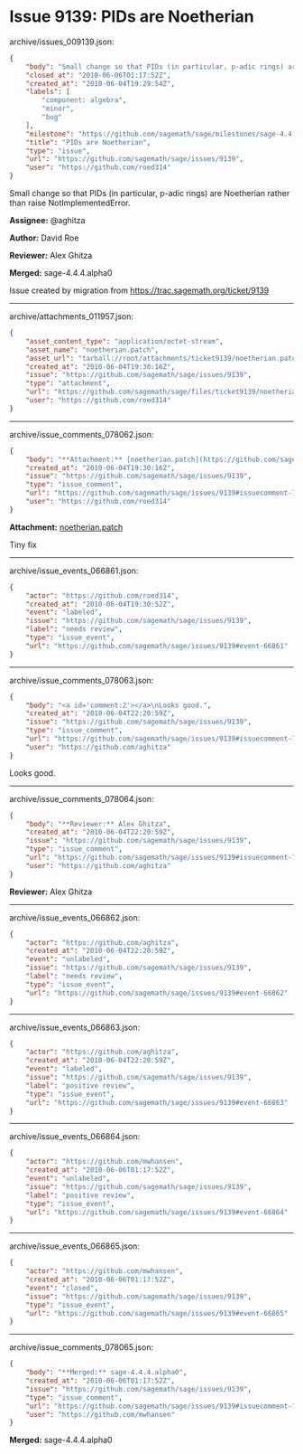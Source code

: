 # Issue 9139: PIDs are Noetherian

archive/issues_009139.json:
```json
{
    "body": "Small change so that PIDs (in particular, p-adic rings) are Noetherian rather than raise NotImplementedError.\n\n**Assignee:** @aghitza\n\n**Author:** David Roe\n\n**Reviewer:** Alex Ghitza\n\n**Merged:** sage-4.4.4.alpha0\n\nIssue created by migration from https://trac.sagemath.org/ticket/9139\n\n",
    "closed_at": "2010-06-06T01:17:52Z",
    "created_at": "2010-06-04T19:29:54Z",
    "labels": [
        "component: algebra",
        "minor",
        "bug"
    ],
    "milestone": "https://github.com/sagemath/sage/milestones/sage-4.4.4",
    "title": "PIDs are Noetherian",
    "type": "issue",
    "url": "https://github.com/sagemath/sage/issues/9139",
    "user": "https://github.com/roed314"
}
```
Small change so that PIDs (in particular, p-adic rings) are Noetherian rather than raise NotImplementedError.

**Assignee:** @aghitza

**Author:** David Roe

**Reviewer:** Alex Ghitza

**Merged:** sage-4.4.4.alpha0

Issue created by migration from https://trac.sagemath.org/ticket/9139





---

archive/attachments_011957.json:
```json
{
    "asset_content_type": "application/octet-stream",
    "asset_name": "noetherian.patch",
    "asset_url": "tarball://root/attachments/ticket9139/noetherian.patch",
    "created_at": "2010-06-04T19:30:16Z",
    "issue": "https://github.com/sagemath/sage/issues/9139",
    "type": "attachment",
    "url": "https://github.com/sagemath/sage/files/ticket9139/noetherian.patch",
    "user": "https://github.com/roed314"
}
```



---

archive/issue_comments_078062.json:
```json
{
    "body": "**Attachment:** [noetherian.patch](https://github.com/sagemath/sage/files/ticket9139/noetherian.patch)\n\nTiny fix",
    "created_at": "2010-06-04T19:30:16Z",
    "issue": "https://github.com/sagemath/sage/issues/9139",
    "type": "issue_comment",
    "url": "https://github.com/sagemath/sage/issues/9139#issuecomment-78062",
    "user": "https://github.com/roed314"
}
```

**Attachment:** [noetherian.patch](https://github.com/sagemath/sage/files/ticket9139/noetherian.patch)

Tiny fix



---

archive/issue_events_066861.json:
```json
{
    "actor": "https://github.com/roed314",
    "created_at": "2010-06-04T19:30:52Z",
    "event": "labeled",
    "issue": "https://github.com/sagemath/sage/issues/9139",
    "label": "needs review",
    "type": "issue_event",
    "url": "https://github.com/sagemath/sage/issues/9139#event-66861"
}
```



---

archive/issue_comments_078063.json:
```json
{
    "body": "<a id='comment:2'></a>\nLooks good.",
    "created_at": "2010-06-04T22:20:59Z",
    "issue": "https://github.com/sagemath/sage/issues/9139",
    "type": "issue_comment",
    "url": "https://github.com/sagemath/sage/issues/9139#issuecomment-78063",
    "user": "https://github.com/aghitza"
}
```

<a id='comment:2'></a>
Looks good.



---

archive/issue_comments_078064.json:
```json
{
    "body": "**Reviewer:** Alex Ghitza",
    "created_at": "2010-06-04T22:20:59Z",
    "issue": "https://github.com/sagemath/sage/issues/9139",
    "type": "issue_comment",
    "url": "https://github.com/sagemath/sage/issues/9139#issuecomment-78064",
    "user": "https://github.com/aghitza"
}
```

**Reviewer:** Alex Ghitza



---

archive/issue_events_066862.json:
```json
{
    "actor": "https://github.com/aghitza",
    "created_at": "2010-06-04T22:20:59Z",
    "event": "unlabeled",
    "issue": "https://github.com/sagemath/sage/issues/9139",
    "label": "needs review",
    "type": "issue_event",
    "url": "https://github.com/sagemath/sage/issues/9139#event-66862"
}
```



---

archive/issue_events_066863.json:
```json
{
    "actor": "https://github.com/aghitza",
    "created_at": "2010-06-04T22:20:59Z",
    "event": "labeled",
    "issue": "https://github.com/sagemath/sage/issues/9139",
    "label": "positive review",
    "type": "issue_event",
    "url": "https://github.com/sagemath/sage/issues/9139#event-66863"
}
```



---

archive/issue_events_066864.json:
```json
{
    "actor": "https://github.com/mwhansen",
    "created_at": "2010-06-06T01:17:52Z",
    "event": "unlabeled",
    "issue": "https://github.com/sagemath/sage/issues/9139",
    "label": "positive review",
    "type": "issue_event",
    "url": "https://github.com/sagemath/sage/issues/9139#event-66864"
}
```



---

archive/issue_events_066865.json:
```json
{
    "actor": "https://github.com/mwhansen",
    "created_at": "2010-06-06T01:17:52Z",
    "event": "closed",
    "issue": "https://github.com/sagemath/sage/issues/9139",
    "type": "issue_event",
    "url": "https://github.com/sagemath/sage/issues/9139#event-66865"
}
```



---

archive/issue_comments_078065.json:
```json
{
    "body": "**Merged:** sage-4.4.4.alpha0",
    "created_at": "2010-06-06T01:17:52Z",
    "issue": "https://github.com/sagemath/sage/issues/9139",
    "type": "issue_comment",
    "url": "https://github.com/sagemath/sage/issues/9139#issuecomment-78065",
    "user": "https://github.com/mwhansen"
}
```

**Merged:** sage-4.4.4.alpha0

